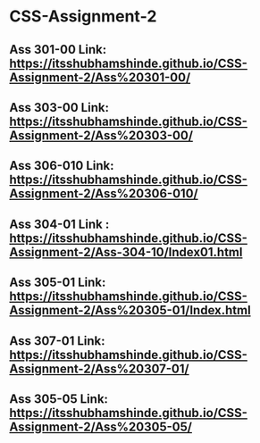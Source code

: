 # CSS-Assignment-2
## Ass 301-00 Link: https://itsshubhamshinde.github.io/CSS-Assignment-2/Ass%20301-00/
## Ass 303-00 Link: https://itsshubhamshinde.github.io/CSS-Assignment-2/Ass%20303-00/
## Ass 306-010 Link: https://itsshubhamshinde.github.io/CSS-Assignment-2/Ass%20306-010/
## Ass 304-01 Link : https://itsshubhamshinde.github.io/CSS-Assignment-2/Ass-304-10/Index01.html
## Ass 305-01 Link: https://itsshubhamshinde.github.io/CSS-Assignment-2/Ass%20305-01/Index.html
## Ass 307-01 Link: https://itsshubhamshinde.github.io/CSS-Assignment-2/Ass%20307-01/
## Ass 305-05 Link: https://itsshubhamshinde.github.io/CSS-Assignment-2/Ass%20305-05/
